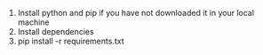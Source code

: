 1. Install python and pip if you have not downloaded it in your local machine
2. Install dependencies
3. pip install -r requirements.txt
